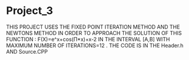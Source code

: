 # Project_3
THIS  PROJECT USES THE FIXED POINT ITERATION METHOD AND  THE NEWTONS METHOD IN ORDER TO APPROACH THE SOLUTION OF THIS FUNCTION : F(X)=e^x+cos(Π*x)+x-2 IN THE INTERVAL [A,B] WITH  MAXIMUM NUMBER OF ITERATIONS=12 . THE CODE IS IN THE   Header.h AND Source.CPP
